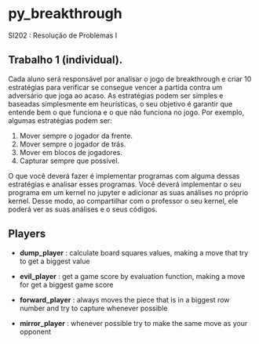 # py_breakthrough
 SI202 : Resolução de Problemas I


## Trabalho 1 (individual).
Cada aluno será responsável por analisar o jogo de breakthrough e criar 10 estratégias para verificar se consegue vencer a partida contra um adversário que joga ao acaso. As estratégias podem ser simples e baseadas simplesmente em heurísticas, o seu objetivo é garantir que entende bem o que funciona e o que não funciona no jogo. Por exemplo, algumas estratégias podem ser:

1. Mover sempre o jogador da frente. 
1. Mover sempre o jogador de trás. 
1. Mover em blocos de jogadores. 
1. Capturar sempre que possível.

O que você deverá fazer é implementar programas com alguma dessas estratégias e analisar esses programas. Você deverá implementar o seu programa em um kernel no jupyter e adicionar as suas análises no próprio kernel. Desse modo, ao compartilhar com o professor o seu kernel, ele poderá ver as suas análises e o seus códigos.


## Players
* __dump_player__ : calculate board squares values, making a move that try to get a biggest value

* __evil_player__ : get a game score by evaluation function, making a move for get a biggest game score

* __forward_player__ : always moves the piece that is in a biggest row number and try to capture whenever possible

* __mirror_player__ : whenever possible try to make the same move as your opponent